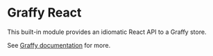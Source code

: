 # Graffy React

This built-in module provides an idiomatic React API to a Graffy store.

See [Graffy documentation](https://aravindet.github.io/graffy/#/GraffyReact) for more.
